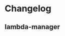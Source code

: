 # Changelog

## lambda-manager
<!-- To add a new entry write: -->
<!-- ### version / full date -->
<!-- * [Update/Bug fix] message that describes the changes that you apply -->